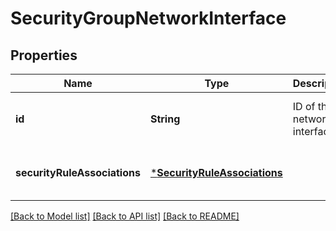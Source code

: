 # SecurityGroupNetworkInterface


## Properties
Name | Type | Description | Notes
------------ | ------------- | ------------- | -------------
**id** | **String** | ID of the network interface. | [optional] [default to nothing]
**securityRuleAssociations** | [***SecurityRuleAssociations**](SecurityRuleAssociations.md) |  | [optional] [default to nothing]


[[Back to Model list]](../README.md#models) [[Back to API list]](../README.md#api-endpoints) [[Back to README]](../README.md)


